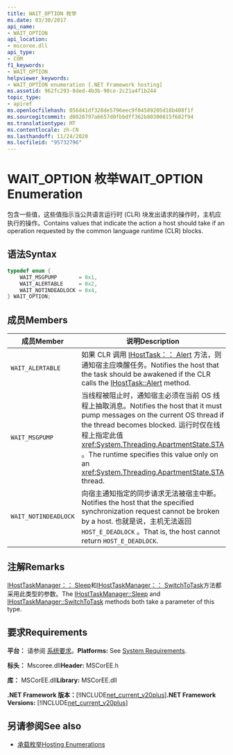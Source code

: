 ```yaml
---
title: WAIT_OPTION 枚举
ms.date: 03/30/2017
api_name:
- WAIT_OPTION
api_location:
- mscoree.dll
api_type:
- COM
f1_keywords:
- WAIT_OPTION
helpviewer_keywords:
- WAIT_OPTION enumeration [.NET Framework hosting]
ms.assetid: 962fc293-8ded-4b3b-90ce-2c21a4f1b244
topic_type:
- apiref
ms.openlocfilehash: 056d41df328de5796eec9f04589205d18b408f1f
ms.sourcegitcommit: d8020797a6657d0fbbdff362b80300815f682f94
ms.translationtype: MT
ms.contentlocale: zh-CN
ms.lasthandoff: 11/24/2020
ms.locfileid: "95732796"
---
```

# <a name="wait_option-enumeration"></a><span data-ttu-id="1eda2-102">WAIT_OPTION 枚举</span><span class="sxs-lookup"><span data-stu-id="1eda2-102">WAIT_OPTION Enumeration</span></span>

<span data-ttu-id="1eda2-103">包含一些值，这些值指示当公共语言运行时 (CLR) 块发出请求的操作时，主机应执行的操作。</span><span class="sxs-lookup"><span data-stu-id="1eda2-103">Contains values that indicate the action a host should take if an operation requested by the common language runtime (CLR) blocks.</span></span>  
  
## <a name="syntax"></a><span data-ttu-id="1eda2-104">语法</span><span class="sxs-lookup"><span data-stu-id="1eda2-104">Syntax</span></span>  
  
```cpp  
typedef enum {  
    WAIT_MSGPUMP       = 0x1,  
    WAIT_ALERTABLE     = 0x2,  
    WAIT_NOTINDEADLOCK = 0x4,  
} WAIT_OPTION;  
```  
  
## <a name="members"></a><span data-ttu-id="1eda2-105">成员</span><span class="sxs-lookup"><span data-stu-id="1eda2-105">Members</span></span>  
  
|<span data-ttu-id="1eda2-106">成员</span><span class="sxs-lookup"><span data-stu-id="1eda2-106">Member</span></span>|<span data-ttu-id="1eda2-107">说明</span><span class="sxs-lookup"><span data-stu-id="1eda2-107">Description</span></span>|  
|------------|-----------------|  
|`WAIT_ALERTABLE`|<span data-ttu-id="1eda2-108">如果 CLR 调用 [IHostTask：： Alert](ihosttask-alert-method.md) 方法，则通知宿主应唤醒任务。</span><span class="sxs-lookup"><span data-stu-id="1eda2-108">Notifies the host that the task should be awakened if the CLR calls the [IHostTask::Alert](ihosttask-alert-method.md) method.</span></span>|  
|`WAIT_MSGPUMP`|<span data-ttu-id="1eda2-109">当线程被阻止时，通知宿主必须在当前 OS 线程上抽取消息。</span><span class="sxs-lookup"><span data-stu-id="1eda2-109">Notifies the host that it must pump messages on the current OS thread if the thread becomes blocked.</span></span> <span data-ttu-id="1eda2-110">运行时仅在线程上指定此值 <xref:System.Threading.ApartmentState.STA> 。</span><span class="sxs-lookup"><span data-stu-id="1eda2-110">The runtime specifies this value only on an <xref:System.Threading.ApartmentState.STA> thread.</span></span>|  
|`WAIT_NOTINDEADLOCK`|<span data-ttu-id="1eda2-111">向宿主通知指定的同步请求无法被宿主中断。</span><span class="sxs-lookup"><span data-stu-id="1eda2-111">Notifies the host that the specified synchronization request cannot be broken by a host.</span></span> <span data-ttu-id="1eda2-112">也就是说，主机无法返回 `HOST_E_DEADLOCK` 。</span><span class="sxs-lookup"><span data-stu-id="1eda2-112">That is, the host cannot return `HOST_E_DEADLOCK`.</span></span>|  
  
## <a name="remarks"></a><span data-ttu-id="1eda2-113">注解</span><span class="sxs-lookup"><span data-stu-id="1eda2-113">Remarks</span></span>  

 <span data-ttu-id="1eda2-114">[IHostTaskManager：： Sleep](ihosttaskmanager-sleep-method.md)和[IHostTaskManager：： SwitchToTask](ihosttaskmanager-switchtotask-method.md)方法都采用此类型的参数。</span><span class="sxs-lookup"><span data-stu-id="1eda2-114">The [IHostTaskManager::Sleep](ihosttaskmanager-sleep-method.md) and [IHostTaskManager::SwitchToTask](ihosttaskmanager-switchtotask-method.md) methods both take a parameter of this type.</span></span>  
  
## <a name="requirements"></a><span data-ttu-id="1eda2-115">要求</span><span class="sxs-lookup"><span data-stu-id="1eda2-115">Requirements</span></span>  

 <span data-ttu-id="1eda2-116">**平台：** 请参阅 [系统要求](../../get-started/system-requirements.md)。</span><span class="sxs-lookup"><span data-stu-id="1eda2-116">**Platforms:** See [System Requirements](../../get-started/system-requirements.md).</span></span>  
  
 <span data-ttu-id="1eda2-117">**标头：** Mscoree.dll</span><span class="sxs-lookup"><span data-stu-id="1eda2-117">**Header:** MSCorEE.h</span></span>  
  
 <span data-ttu-id="1eda2-118">**库：** MSCorEE.dll</span><span class="sxs-lookup"><span data-stu-id="1eda2-118">**Library:** MSCorEE.dll</span></span>  
  
 <span data-ttu-id="1eda2-119">**.NET Framework 版本：**[!INCLUDE[net_current_v20plus](../../../../includes/net-current-v20plus-md.md)]</span><span class="sxs-lookup"><span data-stu-id="1eda2-119">**.NET Framework Versions:** [!INCLUDE[net_current_v20plus](../../../../includes/net-current-v20plus-md.md)]</span></span>  
  
## <a name="see-also"></a><span data-ttu-id="1eda2-120">另请参阅</span><span class="sxs-lookup"><span data-stu-id="1eda2-120">See also</span></span>

- [<span data-ttu-id="1eda2-121">承载枚举</span><span class="sxs-lookup"><span data-stu-id="1eda2-121">Hosting Enumerations</span></span>](hosting-enumerations.md)
